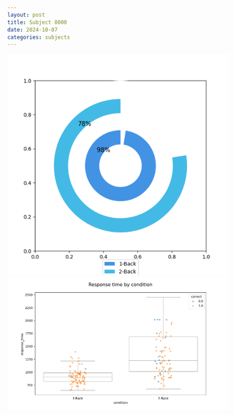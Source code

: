 ```yaml
---
layout: post
title: Subject 8000
date: 2024-10-07
categories: subjects
---
```


![](data/8000/run-6/8000_accuracy_by_condition.png)
![](data/8000/run-6/8000_response_time_by_condition.png)
